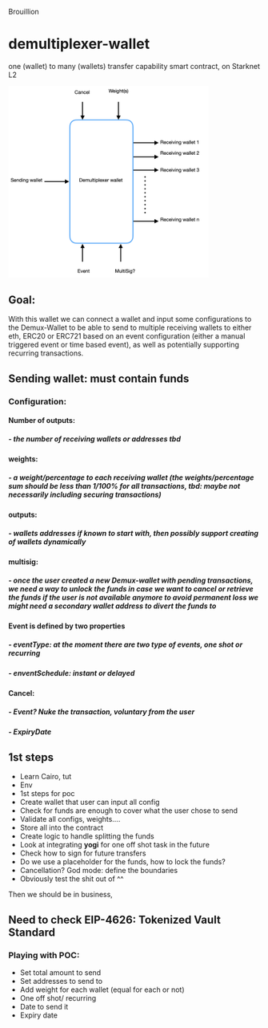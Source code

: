 Brouillion
# demultiplexer-wallet
one (wallet) to many (wallets) transfer capability smart contract, on Starknet L2

<img src="demultiplexer_app/resources/demultiplexer.png" width="400">


## Goal:


With this wallet we can connect a wallet and input some configurations to the Demux-Wallet to be able to send to multiple receiving wallets to either eth, ERC20 or ERC721 based on an event configuration (either a manual triggered event or time based event), as well as potentially supporting recurring transactions.

## Sending wallet: must contain funds
### Configuration: 
#### Number of outputs: 
##### - the number of receiving wallets or addresses tbd
#### weights: 
##### - a weight/percentage to each receiving wallet (the weights/percentage sum should be less than 1/100% for all transactions, tbd: maybe not necessarily including securing transactions)
#### outputs: 
##### - wallets addresses if known to start with, then possibly support creating of wallets dynamically 
#### multisig: 
##### - once the user created a new Demux-wallet with pending transactions, we need a way to unlock the funds in case we want to cancel or retrieve the funds if the user is not available anymore to avoid permanent loss we might need a secondary wallet address to divert the funds to
#### Event is defined by two properties
##### - eventType: at the moment there are two type of events, one shot or recurring
##### - enventSchedule: instant or delayed
#### Cancel: 
##### - Event? Nuke the transaction, voluntary from the user
##### - ExpiryDate


## 1st steps

- Learn Cairo, tut
- Env
- 1st steps for poc
- Create wallet that user can input all config
- Check for funds are enough to cover what the user chose to send
- Validate all configs, weights….
- Store all into the contract
- Create logic to handle splitting the funds
- Look at integrating **yogi** for one off shot task in the future
- Check how to sign for future transfers
- Do we use a placeholder for the funds, how to lock the funds?
- Cancellation? God mode: define the boundaries
- Obviously test the shit out of ^^

Then we should be in business,


## Need to check EIP-4626: Tokenized Vault Standard 


### Playing with POC:

- Set total amount to send
- Set addresses to send to
- Add weight for each wallet (equal for each or not)
- One off shot/ recurring
- Date to send it
- Expiry date


